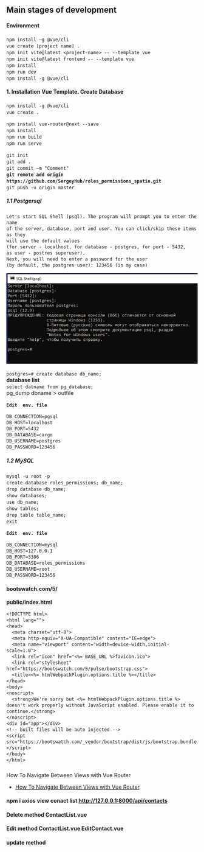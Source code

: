 ## Main stages of development

#### Environment

`npm install –g @vue/cli`  
`vue create [project name] .`    
`npm init vite@latest <project-name> -- --template vue`    
`npm init vite@latest frontend -- --template vue`  
`npm install`    
`npm run dev`    
`npm install -g @vue/cli`    

#### 1. Installation Vue Template. Create Database

 `npm install -g @vue/cli`    
 `vue create .`   
 
 `npm install vue-router@next --save`     
 `npm install`  
 `npm run build`     
 `npm run serve`     
 
`git init`  
`git add .`  
`git commit –m "Comment"`  
**`git remote add origin https://github.com/SergeyHub/roles_permissions_spatie.git`**  
`git push -u origin master`  

##### 1.1 Postgersql
```
Let's start SQL Shell (psql). The program will prompt you to enter the name    
of the server, database, port and user. You can click/skip these items as they  
will use the default values   
(for server - localhost, for database - postgres, for port - 5432,  
as user - postres superuser). 
Next, you will need to enter a password for the user   
(by default, the postgres user): 123456 (in my case)  
```

![Screenshot](readme/psql.JPG)   

`postgres=# create database db_name;`  
  **database list**  
`select datname from pg_database;`   
pg_dump dbname > outfile 

**`Edit  env. file`**    
```
DB_CONNECTION=pgsql
DB_HOST=localhost
DB_PORT=5432
DB_DATABASE=cargo
DB_USERNAME=postgres
DB_PASSWORD=123456
```
##### 1.2 MySQL

`mysql -u root -p`  
`create database roles_permissions; db_name;`  
`drop database db_name;`   
`show databases;`  
`use db_name;`  
`show tables;`   
`drop table table_name;`  
`exit`  

**`Edit  env. file`**   
```
DB_CONNECTION=mysql
DB_HOST=127.0.0.1
DB_PORT=3306
DB_DATABASE=roles_permissions
DB_USERNAME=root
DB_PASSWORD=123456
```
#### bootswatch.com/5/
**public/index.html**
```
<!DOCTYPE html>
<html lang="">
<head>
  <meta charset="utf-8">
  <meta http-equiv="X-UA-Compatible" content="IE=edge">
  <meta name="viewport" content="width=device-width,initial-scale=1.0">
  <link rel="icon" href="<%= BASE_URL %>favicon.ico">
  <link rel="stylesheet" href="https://bootswatch.com/5/pulse/bootstrap.css">
  <title><%= htmlWebpackPlugin.options.title %></title>
</head>
<body>
<noscript>
  <strong>We're sorry but <%= htmlWebpackPlugin.options.title %> doesn't work properly without JavaScript enabled. Please enable it to continue.</strong>
</noscript>
<div id="app"></div>
<!-- built files will be auto injected -->
<script src="https://bootswatch.com/_vendor/bootstrap/dist/js/bootstrap.bundle.min.js"></script>
</body>
</html>
```
#####
 How To Navigate Between Views with Vue Router

- [How To Navigate Between Views with Vue Router](https://www.digitalocean.com/community/tutorials/how-to-navigate-between-views-with-vue-router).

#### npm i axios view conact list http://127.0.0.1:8000/api/contacts

####  Delete method ContactList.vue
####  Edit method ContactList.vue EditContact.vue
#### update method 
